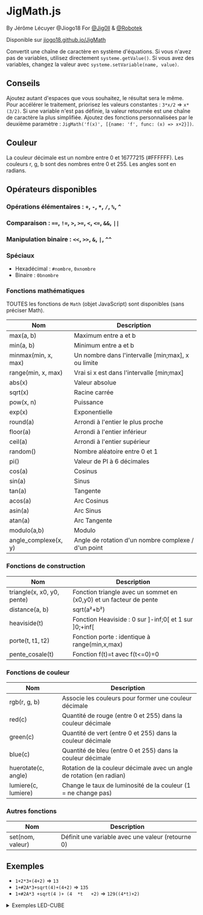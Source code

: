 # JigMath.js

By Jérôme Lécuyer @Jiogo18
For [@Jig0ll](https://github.com/Jiogo18/jig0ll) & [@Robotek](https://github.com/Robotek-Orleans/Led-Cube)

Disponible sur [jiogo18.github.io/JigMath](https://jiogo18.github.io/JigMath/)

Convertit une chaîne de caractère en système d'équations.
Si vous n'avez pas de variables, utilisez directement `systeme.getValue()`.
Si vous avez des variables, changez la valeur avec `systeme.setVariable(name, value)`.

## Conseils

Ajoutez autant d'espaces que vous souhaitez, le résultat sera le même.
Pour accélérer le traitement, priorisez les valeurs constantes : `3*x/2` => `x*(3/2)`.
Si une variable n'est pas définie, la valeur retournée est une chaîne de caractère la plus simplifiée.
Ajoutez des fonctions personnalisées par le deuxième paramètre : `JigMath('f(x)', [{name: 'f', func: (x) => x+2}])`.

## Couleur

La couleur décimale est un nombre entre 0 et 16777215 (#FFFFFF).
Les couleurs r, g, b sont des nombres entre 0 et 255.
Les angles sont en radians.

## Opérateurs disponibles

### Opérations élémentaires : `+`, `-`, `*`, `/`, `%`, `^`
### Comparaison : `==`, `!=`, `>`, `>=`, `<`, `<=`, `&&`, `||`
### Manipulation binaire : `<<`, `>>`, `&`, `|`, `^^`
### Spéciaux
- Hexadécimal : `#nombre`, `0xnombre`
- Binaire : `0bnombre`

### Fonctions mathématiques

TOUTES les fonctions de `Math` (objet JavaScript) sont disponibles (sans préciser Math).

| Nom                  | Description                                         |
| -------------------- | --------------------------------------------------- |
| max(a, b)            | Maximum entre a et b                                |
| min(a, b)            | Minimum entre a et b                                |
| minmax(min, x, max)  | Un nombre dans l'intervalle [min;max], x ou limite  |
| range(min, x, max)   | Vrai si x est dans l'intervalle [min;max]           |
| abs(x)               | Valeur absolue                                      |
| sqrt(x)              | Racine carrée                                       |
| pow(x, n)            | Puissance                                           |
| exp(x)               | Exponentielle                                       |
| round(a)             | Arrondi à l'entier le plus proche                   |
| floor(a)             | Arrondi à l'entier inférieur                        |
| ceil(a)              | Arrondi à l'entier supérieur                        |
| random()             | Nombre aléatoire entre 0 et 1                       |
| pi()                 | Valeur de PI à 6 décimales                          |
| cos(a)               | Cosinus                                             |
| sin(a)               | Sinus                                               |
| tan(a)               | Tangente                                            |
| acos(a)              | Arc Cosinus                                         |
| asin(a)              | Arc Sinus                                           |
| atan(a)              | Arc Tangente                                        |
| modulo(a,b)          | Modulo                                              |
| angle_complexe(x, y) | Angle de rotation d'un nombre complexe / d'un point |

### Fonctions de construction
| Nom                        | Description                                                        |
| -------------------------- | ------------------------------------------------------------------ |
| triangle(x, x0, y0, pente) | Fonction triangle avec un sommet en (x0,y0) et un facteur de pente |
| distance(a, b)             | sqrt(a²+b²)                                                        |
| heaviside(t)               | Fonction Heaviside : 0 sur ]-inf;0[ et 1 sur ]0;+inf[              |
| porte(t, t1, t2)           | Fonction porte : identique à range(min,x,max)                      |
| pente_cosale(t)            | Fonction f(t)=t avec f(t<=0)=0                                     |

### Fonctions de couleur
| Nom                 | Description                                                           |
| ------------------- | --------------------------------------------------------------------- |
| rgb(r, g, b)        | Associe les couleurs pour former une couleur décimale                 |
| red(c)              | Quantité de rouge (entre 0 et 255) dans la couleur décimale           |
| green(c)            | Quantité de vert (entre 0 et 255) dans la couleur décimale            |
| blue(c)             | Quantité de bleu (entre 0 et 255) dans la couleur décimale            |
| huerotate(c, angle) | Rotation de la couleur décimale avec un angle de rotation (en radian) |
| lumiere(c, lumiere) | Change le taux de luminosité de la couleur (1 = ne change pas)        |

### Autres fonctions

| Nom              | Description                                       |
| ---------------- | ------------------------------------------------- |
| set(nom, valeur) | Définit une variable avec une valeur (retourne 0) |

## Exemples
* `1+2*3+(4+2)` ⇒ `13`
* `1+#2A*3+sqrt(4)+(4+2)` ⇒ `135`
* `1+#2A*3 +sqrt(4 )+ (4  *t   +2)` ⇒ `129((4*t)+2)`

<details><summary>Exemples LED-CUBE</summary>
<p>
(Si tMax n'est pas précisé, utilisez le nombre d'images importées)

### Couleur unie (cyan)
`#00FFFF`, `tMax = 1`

### Nuances de gris
`rgb(t*255/10,t*255/10,t*255/10)`, `tMax = 10`
`lumiere(#FFFFFF, t/10)`, `tMax = 10`

### Afficher une image ou une série d'images
- Sur l'axe x (en profondeur) : `img(y,z,t)`
- Sur le plan x=0 (devant) : `(x==0) && img(y,z,t)`
- Sur le plan z=7 (au sol) : `(z==7) && img(y,7-x,t)`
- Sur les 2 premiers plans x=0 et x=1 (devant) : `(x<2) && img(y,z,t)`

### Wave (l'image 0 dessine une vague)
`img(y,z+min(8-abs((t-20)-(x-4)),0),0)`, `tMax=40`
`img(y,z+min(triangle(t-x,16,8,1),0),0)`, `tMax=40`

### Image Aléatoire (avec 12 images)
`img(y,z,modulo(t+floor(random()*x*10),12))`

### 2 plans type minecraft (symétrie)
`(range(3, x, 4) && img(y,z,t)) || (range(3, y, 4) && img(x,z,t))`

### 2 plans type minecraft (déphasé), si tMax=12
`(range(3, x, 4) && img(y,z,t)) || (range(3, y, 4) && img(x,z,modulo(t+6,12)))`

### Avance puis recul
`((7-x)==minmax(0,round(triangle(t,50,20,0.5)),7)) && img(y,z,minmax(0,triangle(t,50,40,1),20))`, `tMax=100`

### Robotek rainbow
`(x<2) && huerotate(img(y,z,0), t * 2 * pi() / 60)`, `tMax=60`

### Robotek Tourne (ne rend pas super bien et tourne en continu)
`(x<2) && img(round(3.5+(y-3.5)*cos(t*6.283/30) + (z-3.5)*sin(t*6.283/30)), round(3.5+(z-3.5)*cos(t*6.283/30) - (y-3.5)*sin(t*6.283/30)), 0)`, `tMax=30`

### Radar cyan
`(x<2) && lumiere(#00FFFF, 1-exp(modulo(t*2*pi()/20-angle_complexe(y-3.5, z-3.5), 2*pi()) - pi()/2))`, `tMax=20`

### Cercle_chromatique (face entière)
`(x<2) && huerotate(#FF0000, angle_complexe(y-3.5, z-3.5)-t*2*pi()/20)`, `tMax=20`

### Cercle_chromatique2 (cercle)
`(x<2) && (distance(y-3.5,z-3.5) <= 4) && huerotate(#FF0000, angle_complexe(y-3.5, z-3.5)-t*2*pi()/20)`, `tMax=20`

### Polytech3 (camembert s'ouvre puis se ferme)
`(x<2) &&    range(-2*pi(),    modulo(angle_complexe(y-3.5, z-3.5)+pi(),2*pi())  - (   pente_cosale(t) - pente_cosale(t-20) + pente_cosale(t-40) - pente_cosale(t-60)   )*2*pi()/20   ,  0)    && img(y,z,0)`, `tMax=80`

### fire_decompo_rgb (8 plans : 2 rouges, 2 verts, 2 bleus, 2 rgb)
`rgb(((x<2)||(6<=x))&&red(img(y,z,t)), (range(2, x, 3)||(6<=x))&&green(img(y,z,t)), (range(4, x, 5)||(6<=x))&&blue(img(y,z,t)))`

### Méduse
```
set(tAngle,t*2pi/tMax)+
lumiere(huerotate(#FF0000,tAngle+pi), 1-0.8*abs(zM-3.5*sin((
    t/tMax
   -sqrt(xM*xM+yM*yM)/16
) *2pi)))
```
`tMax=80`

</p>
</details>
